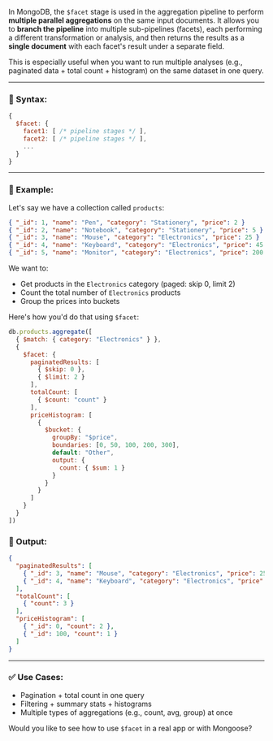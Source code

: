 In MongoDB, the `$facet` stage is used in the aggregation pipeline to perform **multiple parallel aggregations** on the same input documents. It allows you to **branch the pipeline** into multiple sub-pipelines (facets), each performing a different transformation or analysis, and then returns the results as a **single document** with each facet's result under a separate field.

This is especially useful when you want to run multiple analyses (e.g., paginated data + total count + histogram) on the same dataset in one query.

---

### 📘 Syntax:

```js
{
  $facet: {
    facet1: [ /* pipeline stages */ ],
    facet2: [ /* pipeline stages */ ],
    ...
  }
}
```

---

### 🔧 Example:

Let's say we have a collection called `products`:

```json
{ "_id": 1, "name": "Pen", "category": "Stationery", "price": 2 }
{ "_id": 2, "name": "Notebook", "category": "Stationery", "price": 5 }
{ "_id": 3, "name": "Mouse", "category": "Electronics", "price": 25 }
{ "_id": 4, "name": "Keyboard", "category": "Electronics", "price": 45 }
{ "_id": 5, "name": "Monitor", "category": "Electronics", "price": 200 }
```

We want to:

* Get products in the `Electronics` category (paged: skip 0, limit 2)
* Count the total number of `Electronics` products
* Group the prices into buckets

Here's how you'd do that using `$facet`:

```js
db.products.aggregate([
  { $match: { category: "Electronics" } },
  {
    $facet: {
      paginatedResults: [
        { $skip: 0 },
        { $limit: 2 }
      ],
      totalCount: [
        { $count: "count" }
      ],
      priceHistogram: [
        {
          $bucket: {
            groupBy: "$price",
            boundaries: [0, 50, 100, 200, 300],
            default: "Other",
            output: {
              count: { $sum: 1 }
            }
          }
        }
      ]
    }
  }
])
```

### 🧾 Output:

```json
{
  "paginatedResults": [
    { "_id": 3, "name": "Mouse", "category": "Electronics", "price": 25 },
    { "_id": 4, "name": "Keyboard", "category": "Electronics", "price": 45 }
  ],
  "totalCount": [
    { "count": 3 }
  ],
  "priceHistogram": [
    { "_id": 0, "count": 2 },
    { "_id": 100, "count": 1 }
  ]
}
```

---

### ✅ Use Cases:

* Pagination + total count in one query
* Filtering + summary stats + histograms
* Multiple types of aggregations (e.g., count, avg, group) at once

Would you like to see how to use `$facet` in a real app or with Mongoose?
